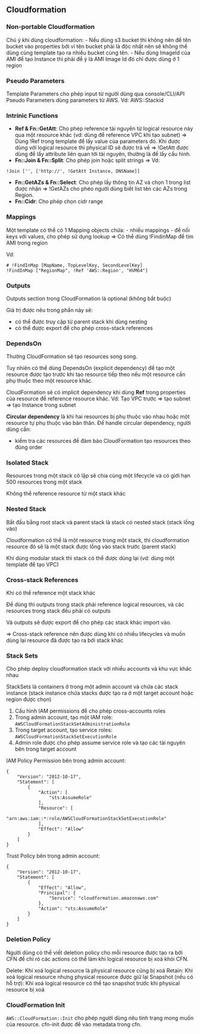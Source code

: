 ## Cloudformation 

### Non-portable Cloudformation
Chú ý khi dùng cloudformation:
    - Nếu dùng s3 bucket thì không nên để tên bucket vào properties bởi vì tên bucket phải là độc nhất nên sẽ không thể dùng cùng template tạo ra nhiều bucket cùng tên.
    - Nếu dùng ImageId của AMI để tạo Instance thì phải để ý là AMI Image Id đó chỉ được dùng ở 1 region 

### Pseudo Parameters
Template Parameters cho phép input từ người dùng qua console/CLI/API
Pseudo Parameters dùng parameters từ AWS. Vd: AWS::Stackid

### Intrínic Functions
- **Ref & Fn::GetAtt**: Cho phép reference tài nguyên từ logical resource này qua một resource khác (vd: dùng để reference VPC khi tạo subnet)
=> Dùng !Ref trong template để lấy value của parameters đó. Khi được dùng với logical resource thì physical ID sẽ được trả về
=> !GetAtt được dùng để lấy attribute liên quan tới tài nguyên, thường là để lấy cấu hình. 
- **Fn::Join & Fn::Split**: Cho phép join hoặc split strings
=> Vd:

```
!Join ['', ['http://', !GetAtt Instance, DNSName]]
```
- **Fn::GetAZs & Fn::Select**: Cho phép lấy thông tin AZ và chọn 1 trong list được nhận
=> !GetAZs cho phéo người dùng biết list tên các AZs trong Region.
- **Fn::Cidr**: Cho phép chọn cidr range

### Mappings
Một template có thể có 1 Mapping objects chứa:
    - nhiều mappings
    - để nối keys với values, cho phép sử dụng lookup
=> Có thể dùng !FindinMap để tìm AMI trong region

Vd:

```
# !FindInMap [MapName, TopLevelKey, SecondLevelKey]
!FindInMap ["RegionMap", !Ref 'AWS::Region', "HVM64"]
```

### Outputs

Outputs section trong CloudFormation là optional (không bắt buộc)

Giá trị được nêu trong phần này sẽ:
- có thể được truy cập từ parent stack khi dùng nesting
- có thể được export để cho phép cross-stack references



### DependsOn
Thường CloudFormation sẽ tạo resources song song. 

Tuy nhiên có thể dùng DependsOn (explicit dependency) để tạo một resource được tạo trước khi tạo resource tiếp theo nếu một resource cần phụ thuộc theo một resource khác. 

CloudFormation sẽ có implicit dependency khi dùng **Ref** trong properties của resource để reference resource khác. 
Vd: Tạo VPC trước => tạo subnet => tạo Instance trong subnet

**Circular dependency** là khi hai resources bị phụ thuộc vào nhau hoặc một resource tự phụ thuộc vào bản thân.
Để handle circular dependency, người dùng cần:
- kiểm tra các resources để đảm bảo CloudFormation tạo resources theo đúng order



### Isolated Stack

Resources trong một stack cô lập sẽ chia cùng một lifecycle và có giới hạn 500 resources trong một stack 

Không thể reference resource từ một stack khác

### Nested Stack
Bắt đầu bằng root stack và parent stack là stack có nested stack (stack lồng vào)

Cloudformation có thể là một resource trong một stack, thì cloudformation resource đó sẽ là một stack được lồng vào stack trước (parent stack)

Khi dùng modular stack thì stack có thể được dùng lại (vd: dùng một template để tạo VPC)

### Cross-stack References

Khi có thể reference một stack khác 

Để dùng thì outputs trong stack phải reference logical resources, và các resources trong stack đều phải có outputs

Và outputs sẽ được export để cho phép các stack khác import vào. 

=> Cross-stack reference nên được dùng khi có nhiều lifecycles và muốn dùng lại resource đã được tạo ra bởi stack khác

### Stack Sets
Cho phép deploy cloudformation stack với nhiều accounts và khu vực khác nhau

StackSets là containers ở trong một admin account và chứa các stack instance (stack instance chứa stacks được tạo ra ở một target account hoặc region được chọn)

1. Cấu hình IAM permissions để cho phép cross-accounts roles
2. Trong admin account, tạo một IAM role: `AWSCloudFormationStackSetAdministrationRole`
3. Trong target account, tạo service roles: `AWSCloudFormationStackSetExecutionRole`
4. Admin role được cho phép assume service role và tạo các tài nguyên bên trong target account

IAM Policy Permission bên trong admin account:

```
{
    "Version": "2012-10-17",
    "Statement": [
        {
            "Action": [
                "sts:AssumeRole"
            ],
            "Resource": [
                "arn:aws:iam::*:role/AWSCloudFormationStackSetExecutionRole"
            ],
            "Effect": "Allow"
        }
    ]
}
```

Trust Policy bên trong admin account:

```
{
    "Version": "2012-10-17",
    "Statement": [
        {
            "Effect": "Allow",
            "Principal": {
                "Service": "cloudformation.amazonaws.com"
            },
            "Action": "sts:AssumeRole"
        }
    ]
}
```

### Deletion Policy 

Người dùng có thể viết deletion policy cho mỗi resource được tạo ra bởi CFN để chỉ rỏ các actions có thể làm khi logical resource bị xoá khỏi CFN. 

Delete: Khi xoá logical resource là physical resource cũng bị xoá
Retain: Khi xoá logical resource nhưng physical resource được giữ lại 
Snapshot (nếu có hỗ trợ): Khi xoá logical resource có thể tạo snapshot trước khi physical resource bị xoá

### CloudFormation Init
`AWS::CloudFormation::Init` cho phép người dùng nêu tình trạng mong muốn của resource. cfn-init được để vào metadata trong cfn. 

